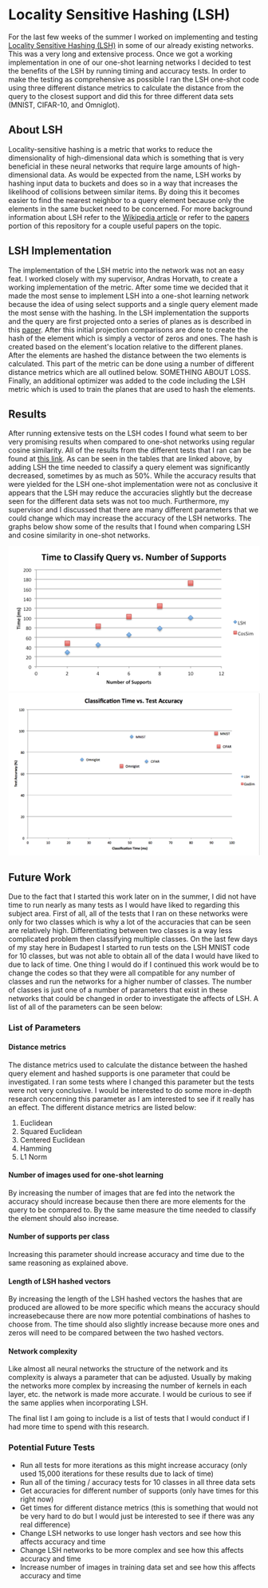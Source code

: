 # Locality Sensitive Hashing (LSH)

For the last few weeks of the summer I worked on implementing and testing [Locality Sensitive Hashing (LSH)] in some of our already existing networks. This was a very long and extensive process. Once we got a working implementation in one of our one-shot learning networks I decided to test the benefits of the LSH by running timing and accuracy tests. In order to make the testing as comprehensive as possible I ran the LSH one-shot code using three different distance metrics to calculate the distance from the query to the closest support and did this for three different data sets (MNIST, CIFAR-10, and Omniglot). 

## About LSH

Locality-sensitive hashing is a metric that works to reduce the dimensionality of high-dimensional data which is something that is very beneficial in these neural networks that require large amounts of high-dimensional data. As would be expected from the name, LSH works by hashing input data to buckets and does so in a way that increases the likelihood of collisions between similar items. By doing this it becomes easier to find the nearest neighbor to a query element because only the elements in the same bucket need to be concerned. For more background information about LSH refer to the [Wikipedia article] or refer to the [papers] portion of this repository for a couple useful papers on the topic. 

## LSH Implementation

The implementation of the LSH metric into the network was not an easy feat. 
I worked closely with my supervisor, Andras Horvath, to create a working implementation of the metric. After some time we decided that it made the most sense to implement LSH into a one-shot learning network because the idea of using select supports and a single query element made the most sense with the hashing. In the LSH implementation the supports and the query are first projected onto a series of planes as is described in this [paper]. After this initial projection comparisons are done to create the hash of the element which is simply a vector of zeros and ones. The hash is created based on the element's location relative to the different planes. After the elements are hashed the distance between the two elements is calculated. This part of the metric can be done using a number of different distance metrics which are all outlined below. SOMETHING ABOUT LOSS. Finally, an additional optimizer was added to the code including the LSH metric which is used to train the planes that are used to hash the elements. 

## Results

After running extensive tests on the LSH codes I found what seem to ber very promising results when compared to one-shot networks using regular cosine similarity. All of the results from the different tests that I ran can be found at [this link]. As can be seen in the tables that are linked above, by adding LSH the time needed to classify a query element was significantly decreased, sometimes by as much as 50%. While the accuracy results that were yielded for the LSH one-shot implementation were not as conclusive it appears that the LSH may reduce the accuracies slightly but the decrease seen for the different data sets was not too much. Furthermore, my supervisor and I discussed that there are many different parameters that we could change which may increase the accuracy of the LSH networks. The graphs below show some of the results that I found when comparing LSH and cosine similarity in one-shot networks.

![Time to Classify Query vs. Number of Supports](https://github.com/slancas1/budapest_research/blob/master/pictures/numsuppstime.png)
![Classification Time vs. Test Accuracy](https://github.com/slancas1/budapest_research/blob/master/pictures/accandtime.png)

## Future Work

Due to the fact that I started this work later on in the summer, I did not have time to run nearly as many tests as I would have liked to regarding this subject area. First of all, all of the tests that I ran on these networks were only for two classes which is why a lot of the accuracies that can be seen are relatively high. Differentiating between two classes is a way less complicated problem then classifying multiple classes. On the last few days of my stay here in Budapest I started to run tests on the LSH MNIST code for 10 classes, but was not able to obtain all of the data I would have liked to due to lack of time. One thing I would do if I continued this work would be to change the codes so that they were all compatible for any number of classes and run the networks for a higher number of classes. The number of classes is just one of a number of parameters that exist in these networks that could be changed in order to investigate the affects of LSH. A list of all of the parameters can be seen below: 

### List of Parameters

#### Distance metrics
The distance metrics used to calculate the distance between the hashed query element and hashed supports is one parameter that could be investigated. I ran some tests where I changed this parameter but the tests were not very conclusive. I would be interested to do some more in-depth research concerning this parameter as I am interested to see if it really has an effect. The different distance metrics are listed below:
1. Euclidean
2. Squared Euclidean
4. Centered Euclidean
5. Hamming
6. L1 Norm

#### Number of images used for one-shot learning
By increasing the number of images that are fed into the network the accuracy should increase because then there are more elements for the query to be compared to. By the same measure the time needed to classify the element should also increase. 

#### Number of supports per class
Increasing this parameter should increase accuracy and time due to the same reasoning as explained above. 

#### Length of LSH hashed vectors
By increasing the length of the LSH hashed vectors the hashes that are produced are allowed to be more specific which means the accuracy should increasebecause there are now more potential combinations of hashes to choose from. The time should also slightly increase because more ones and zeros will need to be compared between the two hashed vectors. 

#### Network complexity
Like almost all neural networks the structure of the network and its complexity is always a parameter that can be adjusted. Usually by making the networks more complex by increasing the number of kernels in each layer, etc. the network is made more accurate. I would be curious to see if the same applies when incorporating LSH.

The final list I am going to include is a list of tests that I would conduct if I had more time to spend with this research. 

### Potential Future Tests

* Run all tests for more iterations as this might increase accuracy (only used 15,000 iterations for these results due to lack of time)
* Run all of the timing / accuracy tests for 10 classes in all three data sets
* Get accuracies for different number of supports (only have times for this right now)
* Get times for different distance metrics (this is something that would not be very hard to do but I would just be interested to see if there was any real difference)
* Change LSH networks to use longer hash vectors and see how this affects accuracy and time
* Change LSH networks to be more complex and see how this affects accuracy and time
* Increase number of images in training data set and see how this affects accuracy and time

[Locality Sensitive Hashing (LSH)]: https://en.wikipedia.org/wiki/Locality-sensitive_hashing
[timing and accuracy tests]: https://docs.google.com/spreadsheets/d/1e_XAS9H61Q7nniCcwsgHAG-JApPW_IJv_6JAgzxbGMw/edit#gid=0
[Wikipedia article]: https://en.wikipedia.org/wiki/Locality-sensitive_hashing
[paper]: https://github.com/slancas1/budapest_research/blob/master/papers/Similarity%20Search%20and%20Locality%20Sensitive%20Hashing%20using%20Ternary%20Content%20Addressable%20Memories.pdf
[papers]: https://github.com/slancas1/budapest_research/tree/master/papers
[this link]: https://docs.google.com/spreadsheets/d/1e_XAS9H61Q7nniCcwsgHAG-JApPW_IJv_6JAgzxbGMw/edit
